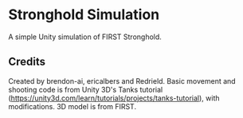 # Stronghold Simulation
A simple Unity simulation of FIRST Stronghold.

## Credits
Created by brendon-ai, ericalbers and Redrield.
Basic movement and shooting code is from Unity 3D's Tanks tutorial (https://unity3d.com/learn/tutorials/projects/tanks-tutorial), with modifications. 3D model is from FIRST.
